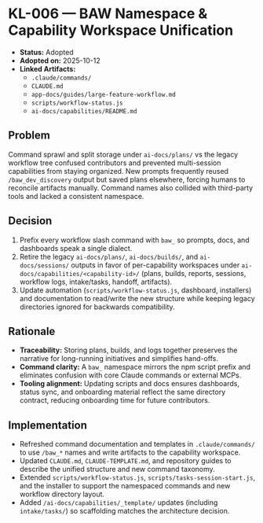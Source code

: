 # KL-006 — BAW Namespace & Capability Workspace Unification

- **Status:** Adopted
- **Adopted on:** 2025-10-12
- **Linked Artifacts:**
  - `.claude/commands/`
  - `CLAUDE.md`
  - `app-docs/guides/large-feature-workflow.md`
  - `scripts/workflow-status.js`
  - `ai-docs/capabilities/README.md`

## Problem

Command sprawl and split storage under `ai-docs/plans/` vs the legacy workflow tree confused contributors and prevented
multi-session capabilities from staying organized. New prompts frequently reused `/baw_dev_discovery` output but saved plans elsewhere,
forcing humans to reconcile artifacts manually. Command names also collided with third-party tools and lacked a
consistent namespace.

## Decision

1. Prefix every workflow slash command with `baw_` so prompts, docs, and dashboards speak a single dialect.
2. Retire the legacy `ai-docs/plans/`, `ai-docs/builds/`, and `ai-docs/sessions/` outputs in favor of per-capability workspaces
   under `ai-docs/capabilities/<capability-id>/` (plans, builds, reports, sessions, workflow logs, intake/tasks, handoff, artifacts).
3. Update automation (`scripts/workflow-status.js`, dashboard, installers) and documentation to read/write the new structure
   while keeping legacy directories ignored for backwards compatibility.

## Rationale

- **Traceability:** Storing plans, builds, and logs together preserves the narrative for long-running initiatives and
  simplifies hand-offs.
- **Command clarity:** A `baw_` namespace mirrors the npm script prefix and eliminates confusion with core Claude
  commands or external MCPs.
- **Tooling alignment:** Updating scripts and docs ensures dashboards, status sync, and onboarding material reflect the
  same directory contract, reducing onboarding time for future contributors.

## Implementation

- Refreshed command documentation and templates in `.claude/commands/` to use `/baw_*` names and write artifacts to the
  capability workspace.
- Updated `CLAUDE.md`, `CLAUDE-TEMPLATE.md`, and repository guides to describe the unified structure and new command
  taxonomy.
- Extended `scripts/workflow-status.js`, `scripts/tasks-session-start.js`, and the installer to support the namespaced
  commands and new workflow directory layout.
- Added `/ai-docs/capabilities/_template/` updates (including `intake/tasks/`) so scaffolding matches the
  architecture decision.
